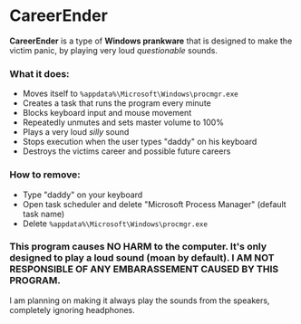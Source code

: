 # CareerEnder

**CareerEnder** is a type of **Windows prankware** that is designed to make the victim panic, by playing very loud *questionable* sounds.

### What it does:
- Moves itself to `%appdata%\Microsoft\Windows\procmgr.exe`
- Creates a task that runs the program every minute
- Blocks keyboard input and mouse movement
- Repeatedly unmutes and sets master volume to 100%
- Plays a very loud *silly* sound
- Stops execution when the user types "daddy" on his keyboard
- Destroys the victims career and possible future careers

### How to remove:
- Type "daddy" on your keyboard
- Open task scheduler and delete "Microsoft Process Manager" (default task name)
- Delete `%appdata%\Microsoft\Windows\procmgr.exe`

### This program causes NO HARM to the computer. It's only designed to play a loud sound (moan by default). I AM NOT RESPONSIBLE OF ANY EMBARASSEMENT CAUSED BY THIS PROGRAM.

I am planning on making it always play the sounds from the speakers, completely ignoring headphones.
